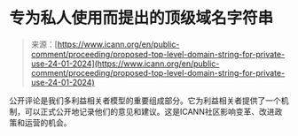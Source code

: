 <!--yml

category: 未分类

date: 2024-05-27 15:15:26

-->

# 专为私人使用而提出的顶级域名字符串

> 来源：[https://www.icann.org/en/public-comment/proceeding/proposed-top-level-domain-string-for-private-use-24-01-2024](https://www.icann.org/en/public-comment/proceeding/proposed-top-level-domain-string-for-private-use-24-01-2024)

公开评论是我们多利益相关者模型的重要组成部分。它为利益相关者提供了一个机制，可以正式公开地记录他们的意见和建议。这是ICANN社区影响变革、改进政策和运营的机会。
